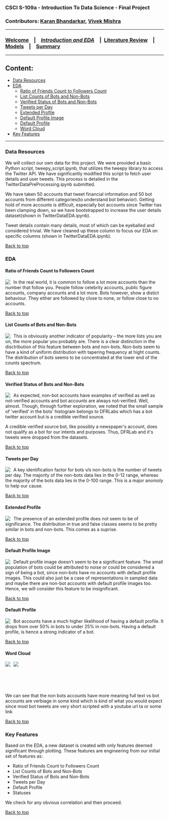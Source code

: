 ### CSCI S-109a - Introduction To Data Science - Final Project
### Contributors: [Karan Bhandarkar](mailto:karanbhandarkar@gmail.com), [Vivek Mishra](mailto:iblpvivek@icloud.com)
<HR>
  
### [Welcome](README.md)&emsp;|&emsp;[**_Introduction and EDA_**](intro-and-eda.md)&emsp;|&ensp;[Literature Review](lit-review.md)&emsp;|&emsp;[Models](models.md)&emsp;|&emsp;[Summary](summary.md)
<HR>

## Content:
- [Data Resources](#data-resources)
- [EDA](#eda) 
  * [Ratio of Friends Count to Followers Count](#ratio-of-friends-count-to-followers-count) <BR>
  * [List Counts of Bots and Non-Bots](#list-counts-of-bots-and-non-bots) <BR>
  * [Verified Status of Bots and Non-Bots](#verified-status-of-bots-and-non-bots) <BR>
  * [Tweets per Day](#tweets-per-day) <BR>
  * [Extended Profile](#extended-profile) <BR>
  * [Default Profile Image](#default-profile-image) <BR>
  * [Default Profile](#default-profile) <BR>
  * [Word Cloud](#word-cloud) <BR>
- [Key Features](#key-features)

<HR>
  
### Data Resources

We will collect our own data for this project. We were provided a basic Python script, tweepy_script.ipynb, that utilizes the tweepy library to access the Twitter API. We have significantly modified this script to fetch user details and user tweets. This process is detailed in the TwitterDataPreProcessing.ipynb submitted.

We have taken 50 accounts that tweet financial information and 50 bot accounts from different categories(to understand bot behavior). Getting hold of more accounts is difficult, especially bot accounts since Twitter has been clamping down, so we have bootstrapped to increase the user details dataset(shown in TwitterDataEDA.ipynb). 

Tweet details contain many details, most of which can be eyeballed and considered trivial. We have cleaned up these column to focus our EDA on specific columns (shown in TwitterDataEDA.ipynb). 

[Back to top](#content)

### EDA

#### Ratio of Friends Count to Followers Count

<img src="images/FriendsToFollowers.png"
     style="float: left; margin-right: 10px;" />

In the real world, it is common to follow a lot more accounts than the number that follow you. People follow celebrity accounts, public figure accounts, company accounts and a lot more. Bots however, show a distict behaviour. They either are followed by close to none, or follow close to no accounts.

[Back to top](#content)

#### List Counts of Bots and Non-Bots

<img src="images/ListCounts.png"
     style="float: left; margin-right: 10px;" />

This is obviously another indicator of popularity – the more lists you are on, the more popular you probably are. There is a clear distinction in the disctribution of this feature between bots and non-bots. Non-bots seem to have a kind of uniform distribution with tapering frequency at hight counts. The distribution of bots seems to be concentrated at the lower end of the counts spectrum.

[Back to top](#content)

#### Verified Status of Bots and Non-Bots

<img src="images/Verified.png"
     style="float: left; margin-right: 10px;" />

As expected, non-bot accounts have examples of verified as well as not-verified accounts and bot accounts are always not-verified. Well, almost. Though, through further exploration, we noted that the small sample of 'verified' in the bots' histogram belongs to DFRLabs which has a bot twitter account but is a credible verified source.

A credible verified source bot, like possibly a newspaper's account, does not qualify as a bot for our intents and purposes. Thus, DFRLab and it's tweets were dropped from the datasets.

[Back to top](#content)

#### Tweets per Day

<img src="images/TweetsPerDay.png"
     style="float: left; margin-right: 10px;" />

A key identification factor for bots v/s non-bots is the number of tweets per day. The majority of the non-bots data lies in the 0-12 range, whereas the majority of the bots data lies in the 0-100 range. This is a major anomoly to help our cause.

[Back to top](#content)

#### Extended Profile

<img src="images/ExtendedProfile.png"
     style="float: left; margin-right: 10px;" />
     
The presence of an extended profile does not seem to be of significance. The distribution in true and false classes seems to be pretty similar in bots and non-bots. This comes as a suprise.
     
[Back to top](#content)

#### Default Profile Image

<img src="images/DefaultImage.png"
     style="float: left; margin-right: 10px;" />

Default profile image doesn't seem to be a significant feature. The small population of bots could be attributed to noise or could be considered a sign of being a bot, since non-bots have no accounts with default profile images. This could also just be a case of representations in sampled data and maybe there are non-bot accounts with default profile images too. Hence, we will consider this feature to be insignificant.

[Back to top](#content)

#### Default Profile

<img src="images/DefaultProfile.png"
     style="float: left; margin-right: 10px;" />

Bot accounts have a much higher likelihood of having a default profile. It drops from over 50% in bots to under 25% in non-bots. Having a default profile, is hence a strong indicator of a bot. 

[Back to top](#content)

#### Word Cloud

<img src="images/BotTweets.png"
     style="float: left; margin-right: 10px;" />
<img src="images/NonBotTweets.png"
     style="float: left; margin-right: 10px;" />
<BR>
<BR>
<BR>
<BR>
<BR>
  
We can see that the non bots accounts have more meaning full text vs bot accounts are verbiage in some kind which is kind of what you would expect since most bot tweets are very short scripted with a youtube url ta or some link

[Back to top](#content)

### Key Features

Based on the EDA, a new dataset is created with only features deemed significant through plotting. These features are engineering from our initial set of features as:
- Ratio of Friends Count to Followers Count
- List Counts of Bots and Non-Bots
- Verified Status of Bots and Non-Bots
- Tweets per Day
- Default Profile
- Statuses

We check for any obvious correlation and then proceed.

[Back to top](#content)
